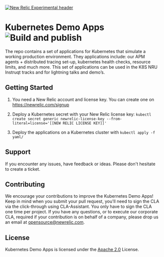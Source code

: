 [![New Relic Experimental header](https://github.com/newrelic/opensource-website/raw/master/src/images/categories/Experimental.png)](https://opensource.newrelic.com/oss-category/#new-relic-experimental)

# Kubernetes Demo Apps ![Build and publish](https://github.com/newrelic-experimental/kubernetes-demo-apps/workflows/Build%20and%20publish/badge.svg)

The repo contains a set of applications for Kubernetes that simulate a working production environment. They applications include: our APM agents + distributed tracing set-up, kubernetes health checks, resource limits, and much more. This set of applications can be used in the K8S NRU Instruqt tracks and for lightning talks and demo’s.

## Getting Started

1) You need a New Relic account and license key. You can create one on https://newrelic.com/signup

2) Deploy a Kubernetes secret with your New Relic license key: `kubectl create secret generic newrelic-license-key --from-literal=license='[[NEW RELIC LICENSE KEY]]'`

3) Deploy the applications on a Kubernetes cluster with `kubectl apply -f yaml/`

## Support

If you encounter any issues, have feedback or ideas. Please don't hesitate to create a ticket.

## Contributing
We encourage your contributions to improve the Kubernetes Demo Apps! Keep in mind when you submit your pull request, you'll need to sign the CLA via the click-through using CLA-Assistant. You only have to sign the CLA one time per project.
If you have any questions, or to execute our corporate CLA, required if your contribution is on behalf of a company,  please drop us an email at opensource@newrelic.com.

## License
Kubernetes Demo Apps is licensed under the [Apache 2.0](http://apache.org/licenses/LICENSE-2.0.txt) License.
